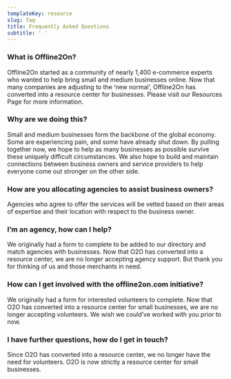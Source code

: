 ```yaml
---
templateKey: resource
slug: faq
title: Frequently Asked Questions
subtitle: ' '
---
```

### What is Offline2On?

Offline2On started as a community of nearly 1,400 e-commerce experts who wanted to help bring small and medium businesses online. Now that many companies are adjusting to the ‘new normal’, Offline2On has converted into a resource center for businesses. Please visit our Resources Page for more information.

### Why are we doing this?

Small and medium businesses form the backbone of the global economy. Some are experiencing pain, and some have already shut down. By pulling together now, we hope to help as many businesses as possible survive these uniquely difficult circumstances. We also hope to build and maintain connections between business owners and service providers to help everyone come out stronger on the other side.  

### How are you allocating agencies to assist business owners?

Agencies who agree to offer the services will be vetted based on their areas of expertise and their location with respect to the business owner.

### I’m an agency, how can I help?

We originally had a form to complete to be added to our directory and match agencies with businesses. Now that O2O has converted into a resource center, we are no longer accepting agency support. But thank you for thinking of us and those merchants in need.

### How can I get involved with the offline2on.com initiative?

We originally had a form for interested volunteers to complete. Now that O2O has converted into a resource center for small businesses, we are no longer accepting volunteers. We wish we could’ve worked with you prior to now.

### I have further questions, how do I get in touch?

Since O2O has converted into a resource center, we no longer have the need for volunteers. O2O is now strictly a resource center for small businesses.